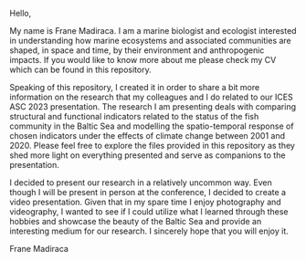 Hello,

My name is Frane Madiraca. I am a marine biologist and ecologist
interested in understanding how marine ecosystems and associated
communities are shaped, in space and time, by their environment 
and anthropogenic impacts. If you would like to know more about 
me please check my CV which can be found in this repository.

Speaking of this repository, I created it in order to share a 
bit more information on the research that my colleagues and I
do related to our ICES ASC 2023 presentation. The research I am
presenting deals with comparing structural and functional indicators
related to the status of the fish community in the Baltic Sea and 
modelling the spatio-temporal response of chosen indicators under 
the effects of climate change between 2001 and 2020. Please feel 
free to explore the files provided in this repository as they shed 
more light on everything presented and serve as companions to the 
presentation.

I decided to present our research in a relatively uncommon way. 
Even though I will be present in person at the conference, I 
decided to create a video presentation. Given that in my spare 
time I enjoy photography and videography, I wanted to see if I 
could utilize what I learned through these hobbies and showcase 
the beauty of the Baltic Sea and provide an interesting medium 
for our research. I sincerely hope that you will enjoy it.

Frane Madiraca

